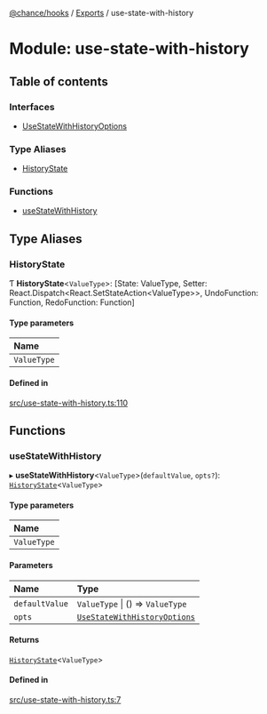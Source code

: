 [@chance/hooks](../README.md) / [Exports](../modules.md) / use-state-with-history

# Module: use-state-with-history

## Table of contents

### Interfaces

- [UseStateWithHistoryOptions](../interfaces/use_state_with_history.UseStateWithHistoryOptions.md)

### Type Aliases

- [HistoryState](use_state_with_history.md#historystate)

### Functions

- [useStateWithHistory](use_state_with_history.md#usestatewithhistory)

## Type Aliases

### HistoryState

Ƭ **HistoryState**<`ValueType`\>: [State: ValueType, Setter: React.Dispatch<React.SetStateAction<ValueType\>\>, UndoFunction: Function, RedoFunction: Function]

#### Type parameters

| Name |
| :------ |
| `ValueType` |

#### Defined in

[src/use-state-with-history.ts:110](https://github.com/chaance/hooks/blob/8221fb1/src/use-state-with-history.ts#L110)

## Functions

### useStateWithHistory

▸ **useStateWithHistory**<`ValueType`\>(`defaultValue`, `opts?`): [`HistoryState`](use_state_with_history.md#historystate)<`ValueType`\>

#### Type parameters

| Name |
| :------ |
| `ValueType` |

#### Parameters

| Name | Type |
| :------ | :------ |
| `defaultValue` | `ValueType` \| () => `ValueType` |
| `opts` | [`UseStateWithHistoryOptions`](../interfaces/use_state_with_history.UseStateWithHistoryOptions.md) |

#### Returns

[`HistoryState`](use_state_with_history.md#historystate)<`ValueType`\>

#### Defined in

[src/use-state-with-history.ts:7](https://github.com/chaance/hooks/blob/8221fb1/src/use-state-with-history.ts#L7)
